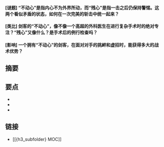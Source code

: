 #### [谜题] “不动心”是指内心不为外界所动，而“残心”是指一击之后仍保持警惕。这两个看似矛盾的状态，如何在一次完美的斩击中统一起来？


#### [类比] 剑客的“不动心”，像不像一个高超的外科医生在进行复杂手术时的绝对专注？“残心”又像什么？是手术后的例行检查吗？


#### [影响] 一个拥有“不动心”的剑客，在面对对手的挑衅和虚招时，能获得多大的战术优势？


## 摘要


## 要点

- 
- 
- 

## 链接

- [[{h3_subfolder} MOC]]
